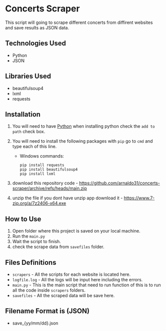 ﻿# Concerts Scraper

 This script will going to scrape different concerts from diffirent websites and save results as JSON data.

## Technologies Used
- Python
- JSON

## Libraries Used
- beautifulsoup4
- lxml
- requests
  
## Installation
1. You will need to have [Python](https://www.python.org/downloads/)
   when installing python check the `add to path` check box.
   
2. You will need to install the following packages with `pip`
   go to `cmd` and type each of this line.
   
    - Windows commands:
      ```
      pip install requests
      pip install beautifulsoup4
      pip install lxml
      
      ```
3. download this repository code - https://github.com/arnaldo31/concerts-scraper/archive/refs/heads/main.zip
4. unzip the file if you dont have unzip app download it - https://www.7-zip.org/a/7z2406-x64.exe

## How to Use
1. Open folder where this project is saved on your local machine.
2. Run the `main.py`
3. Wait the script to finish.
4. check the scrape data from `savefiles` folder.

## Files Definitions

- `scrapers`  - All the scripts for each website is located here.
- `logfile.log` - All the logs will be input here including the errors.
- `main.py` - This is the main script that need to run function of this is to run all the code inside `scrapers` folders.
- `savefiles` - All the scraped data will be save here.

## Filename Format is (JSON)
- save_{yy/mm/dd}.json
